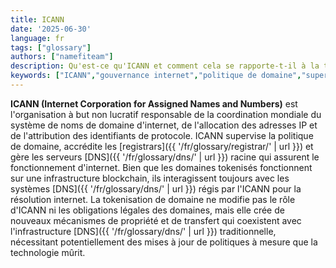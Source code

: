 ```yaml
---
title: ICANN
date: '2025-06-30'
language: fr
tags: ["glossary"]
authors: ["namefiteam"]
description: Qu'est-ce qu'ICANN et comment cela se rapporte-t-il à la tokenisation de domaine ?
keywords: ["ICANN","gouvernance internet","politique de domaine","supervision DNS","régulation de domaine"]
---
```


**ICANN (Internet Corporation for Assigned Names and Numbers)** est l'organisation à but non lucratif responsable de la coordination mondiale du système de noms de domaine d'internet, de l'allocation des adresses IP et de l'attribution des identifiants de protocole. ICANN supervise la politique de domaine, accrédite les [registrars]({{ '/fr/glossary/registrar/' | url }}) et gère les serveurs [DNS]({{ '/fr/glossary/dns/' | url }}) racine qui assurent le fonctionnement d'internet. Bien que les domaines tokenisés fonctionnent sur une infrastructure blockchain, ils interagissent toujours avec les systèmes [DNS]({{ '/fr/glossary/dns/' | url }}) régis par l'ICANN pour la résolution internet. La tokenisation de domaine ne modifie pas le rôle d'ICANN ni les obligations légales des domaines, mais elle crée de nouveaux mécanismes de propriété et de transfert qui coexistent avec l'infrastructure [DNS]({{ '/fr/glossary/dns/' | url }}) traditionnelle, nécessitant potentiellement des mises à jour de politiques à mesure que la technologie mûrit.